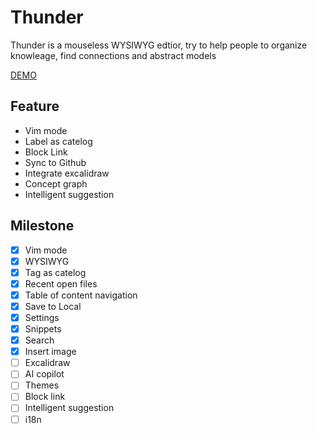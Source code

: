 # Thunder
Thunder is a mouseless WYSIWYG edtior, try to help people to organize knowleage, find connections and abstract models

[DEMO](https://thunder-web.vercel.app/)

## Feature
* Vim mode
* Label as catelog
* Block Link
* Sync to Github
* Integrate excalidraw
* Concept graph
* Intelligent suggestion
 
 ## Milestone
- [x] Vim mode
- [x] WYSIWYG
- [x] Tag as catelog
- [x] Recent open files
- [x] Table of content navigation
- [x] Save to Local
- [x] Settings
- [x] Snippets
- [x] Search
- [x] Insert image
- [ ] Excalidraw
- [ ] AI copilot
- [ ] Themes
- [ ] Block link
- [ ] Intelligent suggestion
- [ ] i18n
